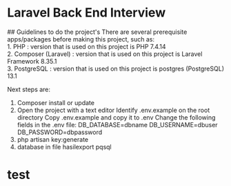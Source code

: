 <h1> Laravel Back End Interview</h1>
## Guidelines to do the project's
There are several prerequisite apps/packages before making this project, such as: <br>
1. PHP                  : version that is used on this project is PHP 7.4.14 <br>
2. Composer (Laravel)   : version that is used on this project is Laravel Framework 8.35.1<br>
3. PostgreSQL           : version that is used on this project is postgres (PostgreSQL) 13.1 <br>

Next steps are:

1. Composer install or update
2. Open the project with a text editor Identify 
    .env.example on the root directory Copy .env.example and copy it to .env 
    Change the following fields in the .env 
    file:   DB_DATABASE=dbname 
            DB_USERNAME=dbuser 
            DB_PASSWORD=dbpassword
3. php artisan key:generate
4. database in file hasilexport pqsql
# test
